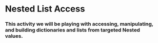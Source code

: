# Nested List Access #

### This activity we will be playing with accessing, manipulating, and building dictionaries and lists from targeted Nested values. ###